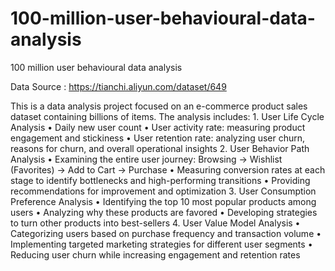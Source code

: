 # 100-million-user-behavioural-data-analysis
100 million user behavioural data analysis

Data Source : https://tianchi.aliyun.com/dataset/649


This is a data analysis project focused on an e-commerce product sales dataset containing billions of items. The analysis includes:
	1.	User Life Cycle Analysis
	•	Daily new user count
	•	User activity rate: measuring product engagement and stickiness
	•	User retention rate: analyzing user churn, reasons for churn, and overall operational insights
	2.	User Behavior Path Analysis
	•	Examining the entire user journey: Browsing → Wishlist (Favorites) → Add to Cart → Purchase
	•	Measuring conversion rates at each stage to identify bottlenecks and high-performing transitions
	•	Providing recommendations for improvement and optimization
	3.	User Consumption Preference Analysis
	•	Identifying the top 10 most popular products among users
	•	Analyzing why these products are favored
	•	Developing strategies to turn other products into best-sellers
	4.	User Value Model Analysis
	•	Categorizing users based on purchase frequency and transaction volume
	•	Implementing targeted marketing strategies for different user segments
	•	Reducing user churn while increasing engagement and retention rates
